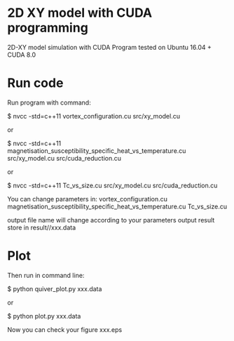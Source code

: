 # 2D XY model with CUDA programming

2D-XY model simulation with CUDA
Program tested on Ubuntu 16.04 + CUDA 8.0

# Run code
Run program with command:

$ nvcc -std=c++11 vortex_configuration.cu src/xy_model.cu

or

$ nvcc -std=c++11 magnetisation_susceptibility_specific_heat_vs_temperature.cu src/xy_model.cu src/cuda_reduction.cu

or 

$ nvcc -std=c++11 Tc_vs_size.cu src/xy_model.cu src/cuda_reduction.cu

You can change parameters in:
vortex_configuration.cu
magnetisation_susceptibility_specific_heat_vs_temperature.cu
Tc_vs_size.cu

output file name will change according to your parameters
output result store in result/<cuda file name>/xxx.data

# Plot
Then run in command line:

$ python quiver_plot.py xxx.data

or

$ python plot.py xxx.data

Now you can check your figure xxx.eps
